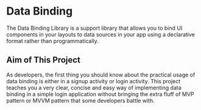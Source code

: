 # Data Binding
The Data Binding Library is a support library that allows you to bind UI components in your layouts to data sources in your app using a declarative format rather than programmatically.

## Aim of This Project
As developers, the first thing you should know about the practical usage of data binding is either in a signup activity or login activity. This project teaches you a very clear, concise and easy way of implementing data binding in a simple login application without bringing the extra fluff of MVP pattern or MVVM pattern that some developers battle with.

